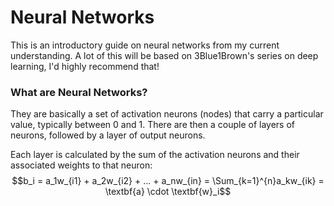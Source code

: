 # Neural Networks
This is an introductory guide on neural networks from my current understanding. A lot of this will be based on 3Blue1Brown's series on deep learning, I'd highly recommend that!

### What are Neural Networks?
They are basically a set of activation neurons (nodes) that carry a particular value, typically between 0 and 1. There are then a couple of layers of neurons, followed by a layer of output neurons.

Each layer is calculated by the sum of the activation neurons and their associated weights to that neuron:
$$b_i = a_1w_{i1} + a_2w_{i2} + ... + a_nw_{in} = \Sum_{k=1}^{n}a_kw_{ik} = \textbf{a} \cdot \textbf{w}_i$$